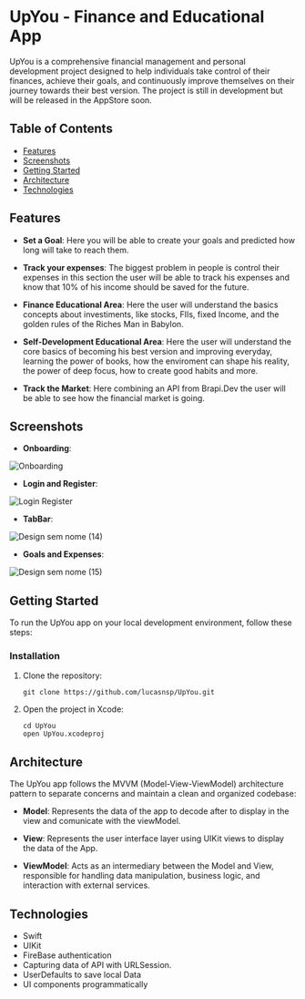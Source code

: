 # UpYou - Finance and Educational App

UpYou is a comprehensive financial management and personal development project designed to help individuals take control of their finances, achieve their goals, and continuously improve themselves on their journey towards their best version. The project is still in development but will be released in the AppStore soon.

## Table of Contents

- [Features](#features)
- [Screenshots](#screenshots)
- [Getting Started](#getting-started)
- [Architecture](#architecture)
- [Technologies](#technologies)

## Features

- **Set a Goal**: Here you will be able to create your goals and predicted how long will take to reach them.

- **Track your expenses**: The biggest problem in people is control their expenses in this section the user will be able to track his expenses and know that 10% of his income should be saved for the future.

- **Finance Educational Area**: Here the user will understand the basics concepts about investiments, like stocks, FIIs, fixed Income, and the golden rules of the Riches Man in Babylon.

- **Self-Development Educational Area**: Here the user will understand the core basics of becoming his best version and improving everyday, learning the power of books, how the enviroment can shape his reality, the power of deep focus, how to create good habits and more. 

- **Track the Market**: Here combining an API from Brapi.Dev the user will be able to see how the financial market is going. 

## Screenshots

- **Onboarding**:

![Onboarding](https://github.com/lucasnsp/UpYou/assets/122572631/21c72e7d-20ca-40e3-9cf0-7a08960ccc6a)

- **Login and Register**:

![Login Register](https://github.com/lucasnsp/UpYou/assets/122572631/e59d3d0b-abd8-43e5-9429-ef1597be937e)

- **TabBar**:

![Design sem nome (14)](https://github.com/lucasnsp/SoloProjects/assets/122572631/b53ada1d-2c27-40b4-8e67-1f7c47f3f421)

- **Goals and Expenses**:

![Design sem nome (15)](https://github.com/lucasnsp/SoloProjects/assets/122572631/7c813f5a-1069-4bb4-b03d-08fa2d97b670)

## Getting Started

To run the UpYou app on your local development environment, follow these steps:

### Installation

1. Clone the repository:

   ```shell
   git clone https://github.com/lucasnsp/UpYou.git
   ```

2. Open the project in Xcode:

   ```shell
   cd UpYou
   open UpYou.xcodeproj
   ```

## Architecture

The UpYou app follows the MVVM (Model-View-ViewModel) architecture pattern to separate concerns and maintain a clean and organized codebase:

- **Model**: Represents the data of the app to decode after to display in the view and comunicate with the viewModel.

- **View**: Represents the user interface layer using UIKit views to display the data of the App.

- **ViewModel**: Acts as an intermediary between the Model and View, responsible for handling data manipulation, business logic, and interaction with external services.

## Technologies

- Swift
- UIKit
- FireBase authentication
- Capturing data of API with URLSession.
- UserDefaults to save local Data
- UI components programmatically

